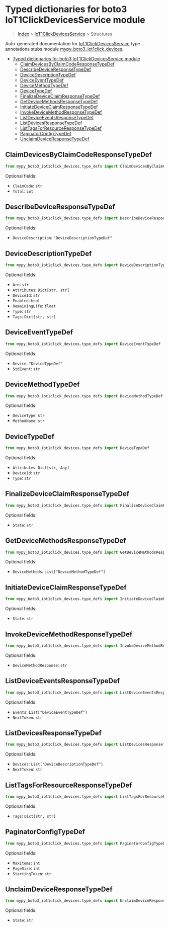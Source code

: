 # Typed dictionaries for boto3 IoT1ClickDevicesService module

> [Index](../README.md) > [IoT1ClickDevicesService](./README.md) > Structures

Auto-generated documentation for [IoT1ClickDevicesService](https://boto3.amazonaws.com/v1/documentation/api/latest/reference/services/iot1click-devices.html#IoT1ClickDevicesService)
type annotations stubs module [mypy_boto3_iot1click_devices](https://pypi.org/project/mypy-boto3-iot1click-devices/).

- [Typed dictionaries for boto3 IoT1ClickDevicesService module](#typed-dictionaries-for-boto3-iot1clickdevicesservice-module)
  - [ClaimDevicesByClaimCodeResponseTypeDef](#claimdevicesbyclaimcoderesponsetypedef)
  - [DescribeDeviceResponseTypeDef](#describedeviceresponsetypedef)
  - [DeviceDescriptionTypeDef](#devicedescriptiontypedef)
  - [DeviceEventTypeDef](#deviceeventtypedef)
  - [DeviceMethodTypeDef](#devicemethodtypedef)
  - [DeviceTypeDef](#devicetypedef)
  - [FinalizeDeviceClaimResponseTypeDef](#finalizedeviceclaimresponsetypedef)
  - [GetDeviceMethodsResponseTypeDef](#getdevicemethodsresponsetypedef)
  - [InitiateDeviceClaimResponseTypeDef](#initiatedeviceclaimresponsetypedef)
  - [InvokeDeviceMethodResponseTypeDef](#invokedevicemethodresponsetypedef)
  - [ListDeviceEventsResponseTypeDef](#listdeviceeventsresponsetypedef)
  - [ListDevicesResponseTypeDef](#listdevicesresponsetypedef)
  - [ListTagsForResourceResponseTypeDef](#listtagsforresourceresponsetypedef)
  - [PaginatorConfigTypeDef](#paginatorconfigtypedef)
  - [UnclaimDeviceResponseTypeDef](#unclaimdeviceresponsetypedef)

## ClaimDevicesByClaimCodeResponseTypeDef

```python
from mypy_boto3_iot1click_devices.type_defs import ClaimDevicesByClaimCodeResponseTypeDef
```




Optional fields:
- `ClaimCode`: `str`
- `Total`: `int`


## DescribeDeviceResponseTypeDef

```python
from mypy_boto3_iot1click_devices.type_defs import DescribeDeviceResponseTypeDef
```




Optional fields:
- `DeviceDescription`: `"DeviceDescriptionTypeDef"`


## DeviceDescriptionTypeDef

```python
from mypy_boto3_iot1click_devices.type_defs import DeviceDescriptionTypeDef
```




Optional fields:
- `Arn`: `str`
- `Attributes`: `Dict[str, str]`
- `DeviceId`: `str`
- `Enabled`: `bool`
- `RemainingLife`: `float`
- `Type`: `str`
- `Tags`: `Dict[str, str]`


## DeviceEventTypeDef

```python
from mypy_boto3_iot1click_devices.type_defs import DeviceEventTypeDef
```




Optional fields:
- `Device`: `"DeviceTypeDef"`
- `StdEvent`: `str`


## DeviceMethodTypeDef

```python
from mypy_boto3_iot1click_devices.type_defs import DeviceMethodTypeDef
```




Optional fields:
- `DeviceType`: `str`
- `MethodName`: `str`


## DeviceTypeDef

```python
from mypy_boto3_iot1click_devices.type_defs import DeviceTypeDef
```




Optional fields:
- `Attributes`: `Dict[str, Any]`
- `DeviceId`: `str`
- `Type`: `str`


## FinalizeDeviceClaimResponseTypeDef

```python
from mypy_boto3_iot1click_devices.type_defs import FinalizeDeviceClaimResponseTypeDef
```




Optional fields:
- `State`: `str`


## GetDeviceMethodsResponseTypeDef

```python
from mypy_boto3_iot1click_devices.type_defs import GetDeviceMethodsResponseTypeDef
```




Optional fields:
- `DeviceMethods`: `List["DeviceMethodTypeDef"]`


## InitiateDeviceClaimResponseTypeDef

```python
from mypy_boto3_iot1click_devices.type_defs import InitiateDeviceClaimResponseTypeDef
```




Optional fields:
- `State`: `str`


## InvokeDeviceMethodResponseTypeDef

```python
from mypy_boto3_iot1click_devices.type_defs import InvokeDeviceMethodResponseTypeDef
```




Optional fields:
- `DeviceMethodResponse`: `str`


## ListDeviceEventsResponseTypeDef

```python
from mypy_boto3_iot1click_devices.type_defs import ListDeviceEventsResponseTypeDef
```




Optional fields:
- `Events`: `List["DeviceEventTypeDef"]`
- `NextToken`: `str`


## ListDevicesResponseTypeDef

```python
from mypy_boto3_iot1click_devices.type_defs import ListDevicesResponseTypeDef
```




Optional fields:
- `Devices`: `List["DeviceDescriptionTypeDef"]`
- `NextToken`: `str`


## ListTagsForResourceResponseTypeDef

```python
from mypy_boto3_iot1click_devices.type_defs import ListTagsForResourceResponseTypeDef
```




Optional fields:
- `Tags`: `Dict[str, str]`


## PaginatorConfigTypeDef

```python
from mypy_boto3_iot1click_devices.type_defs import PaginatorConfigTypeDef
```




Optional fields:
- `MaxItems`: `int`
- `PageSize`: `int`
- `StartingToken`: `str`


## UnclaimDeviceResponseTypeDef

```python
from mypy_boto3_iot1click_devices.type_defs import UnclaimDeviceResponseTypeDef
```




Optional fields:
- `State`: `str`

